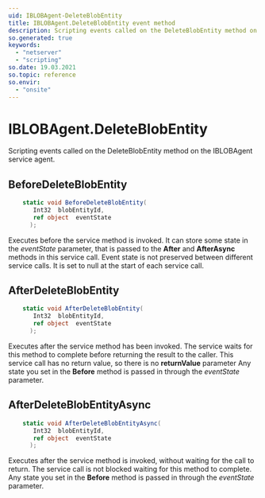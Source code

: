 ```yaml
---
uid: IBLOBAgent-DeleteBlobEntity
title: IBLOBAgent.DeleteBlobEntity event method
description: Scripting events called on the DeleteBlobEntity method on the IBLOBAgent service agent.
so.generated: true
keywords:
  - "netserver"
  - "scripting"
so.date: 19.03.2021
so.topic: reference
so.envir:
  - "onsite"
---
```

# IBLOBAgent.DeleteBlobEntity

Scripting events called on the <see cref='M:SuperOffice.CRM.Services.IBLOBAgent.DeleteBlobEntity'>DeleteBlobEntity</see> method on the <see cref='IBLOBAgent'>IBLOBAgent</see>  service agent.

## BeforeDeleteBlobEntity
```cs
    static void BeforeDeleteBlobEntity(
       Int32  blobEntityId,
       ref object  eventState
      );
```
Executes before the service method is invoked.
It can store some state in the *eventState* parameter, that is passed to the **After** and **AfterAsync** methods in this service call.
Event state is not preserved between different service calls. It is set to null at the start of each service call.
## AfterDeleteBlobEntity
```cs
    static void AfterDeleteBlobEntity(
       Int32  blobEntityId,
       ref object  eventState
      );
```
Executes after the service method has been invoked. The service waits for this method to complete before returning the result to the caller.
This service call has no return value, so there is no **returnValue** parameter
Any state you set in the **Before** method is passed in through the *eventState* parameter.
## AfterDeleteBlobEntityAsync
```cs
    static void AfterDeleteBlobEntityAsync(
       Int32  blobEntityId,
       ref object  eventState
      );
```
Executes after the service method is invoked, without waiting for the call to return.
The service call is not blocked waiting for this method to complete.
Any state you set in the **Before** method is passed in through the *eventState* parameter.

